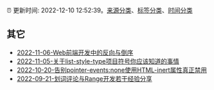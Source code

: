 :alarm_clock: 更新时间: 2022-12-10 12:52:39。[来源分类](../README.md)、[标签分类](../TAGS.md)、[时间分类](../TIMELINE.md)

## 其它




- [2022-11-06-Web前端开发中的反向与倒序](https://www.zhangxinxu.com/wordpress/2022/11/web-direction-reverse-css-dom/) 
- [2022-11-05-关于list-style-type项目符号你应该知道的事情](https://www.zhangxinxu.com/wordpress/2022/11/about-css-list-style-type-item/) 
- [2022-10-20-告别pointer-events:none使用HTML-inert属性真正禁用](https://www.zhangxinxu.com/wordpress/2022/10/html-inert-disabled-attribute/) 
- [2022-09-21-划词评论与Range开发若干经验分享](https://www.zhangxinxu.com/wordpress/2022/09/js-selection-range/) 